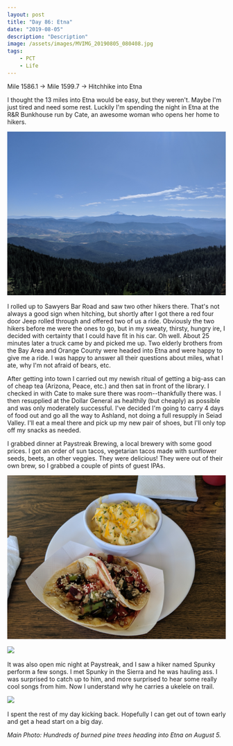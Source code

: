```yaml
---
layout: post
title: "Day 86: Etna"
date: "2019-08-05"
description: "Description"
image: /assets/images/MVIMG_20190805_080408.jpg
tags:
    - PCT
    - Life
---
```

Mile 1586.1 -> Mile 1599.7 -> Hitchhike into Etna

I thought the 13 miles into Etna would be easy, but they weren't. Maybe I'm just tired and need some rest. Luckily I'm spending the night in Etna at the R&R Bunkhouse run by Cate, an awesome woman who opens her home to hikers.

![](/assets/images/IMG_20190805_094600.jpg)

I rolled up to Sawyers Bar Road and saw two other hikers there. That's not always a good sign when hitching, but shortly after I got there a red four door Jeep rolled through and offered two of us a ride. Obviously the two hikers before me were the ones to go, but in my sweaty, thirsty, hungry ire, I decided with certainty that I could have fit in his car. Oh well. About 25 minutes later a truck came by and picked me up. Two elderly brothers from the Bay Area and Orange County were headed into Etna and were happy to give me a ride. I was happy to answer all their questions about miles, what I ate, why I'm not afraid of bears, etc.

After getting into town I carried out my newish ritual of getting a big-ass can of cheap tea (Arizona, Peace, etc.) and then sat in front of the library. I checked in with Cate to make sure there was room--thankfully there was. I then resupplied at the Dollar General as healthily (but cheaply) as possible and was only moderately successful. I've decided I'm going to carry 4 days of food out and go all the way to Ashland, not doing a full resupply in Seiad Valley. I'll eat a meal there and pick up my new pair of shoes, but I'll only top off my snacks as needed.

I grabbed dinner at Paystreak Brewing, a local brewery with some good prices. I got an order of sun tacos, vegetarian tacos made with sunflower seeds, beets, an other veggies. They were delicious! They were out of their own brew, so I grabbed a couple of pints of guest IPAs. 

![](/assets/images/IMG_20190805_181847.jpg)

![](/assets/images/MVIMG_20190805_152919.jpg)

It was also open mic night at Paystreak, and I saw a hiker named Spunky perform a few songs. I met Spunky in the Sierra and he was hauling ass. I was surprised to catch up to him, and more surprised to hear some really cool songs from him. Now I understand why he carries a ukelele on trail.

![](/assets/images/IMG_20190805_190254.jpg)

I spent the rest of my day kicking back. Hopefully I can get out of town early and get a head start on a big day.

*Main Photo: Hundreds of burned pine trees heading into Etna on August 5.*
